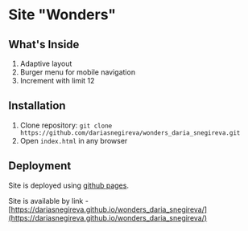 # Site "Wonders"

## What's Inside
1. Adaptive layout
2. Burger menu for mobile navigation
3. Increment with limit 12

## Installation
1. Clone repository: `git clone https://github.com/dariasnegireva/wonders_daria_snegireva.git`
2. Open `index.html` in any browser

## Deployment
Site is deployed using [github pages](https://pages.github.com/).

Site is available by link - [https://dariasnegireva.github.io/wonders_daria_snegireva/](https://dariasnegireva.github.io/wonders_daria_snegireva/)